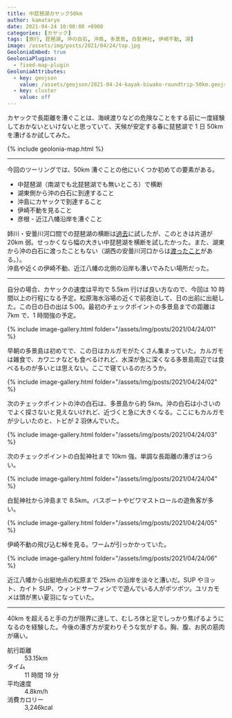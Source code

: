 ```yaml
---
title: 中琵琶湖カヤック50km
author: kamataryo
date: 2021-04-24 10:00:00 +0900
categories: [カヤック]
tags: [旅行, 琵琶湖, 沖の白石, 沖島, 多景島, 白髭神社, 伊崎不動, 湖]
image: /assets/img/posts/2021/04/24/top.jpg
GeoloniaEmbed: true
GeoloniaPlugins:
  - fixed-map-plugin
GeoloniaAttributes:
  - key: geojson
    value: /assets/geojson/2021-04-24-kayak-biwako-roundtrip-50km.geojson
  - key: cluster
    value: off
---
```


カヤックで長距離を漕ぐことは、海峡渡りなどの危険なことをする前に一度経験しておかないといけないと思っていて、天候が安定する春に琵琶湖で 1 日 50km を漕げるか試してみた。

{% include geolonia-map.html %}

---

今回のツーリングでは、50km 漕ぐことの他にいくつか初めての要素がある。

- 中琵琶湖（南湖でも北琵琶湖でも無いところ）で横断
- 湖東側から沖の白石に到達すること
- 沖島にカヤックで到達すること
- 伊崎不動を見ること
- 彦根 - 近江八幡沿岸を漕ぐこと

姉川・安曇川河口間での琵琶湖の横断は[過去](../kayak-biwako-crossing/)に試したが、このときは片道が 20km 弱。せっかくなら幅の大きい中琵琶湖を横断を試したかった。また、湖東から沖の白石に渡ったこともない（湖西の安曇川河口からは[渡ったこと](../kayak-biwako-okinoshiraishi/)がある。）。  
沖島や近くの伊崎不動、近江八幡の北側の沿岸も漕いでみたい場所だった。

---

自分の場合、カヤックの速度は平均で 5.5km 行けば良い方なので、今回は 10 時間以上の行程になる予定。松原海水浴場の近くで前夜泊して、日の出前に出艇した。この日の日の出は 5:00。最初のチェックポイントの多景島までの距離は 7km で、1 時間強の予定。

{% include image-gallery.html folder="/assets/img/posts/2021/04/24/01" %}

早朝の多景島は初めてで、この日はカルガモがたくさん集まっていた。カルガモは雑食で、カワニナなども食べるけれど、水深が急に深くなる多景島周辺では食べるものが多いとは思えない。ここで寝ているのだろうか。

{% include image-gallery.html folder="/assets/img/posts/2021/04/24/02" %}

次のチェックポイントの沖の白石は、多景島から約 5km。沖の白石は小さいのでよく探さないと見えないけれど、近づくと急に大きくなる。ここにもカルガモが少しいたのと、トビが 2 羽休んでいた。

{% include image-gallery.html folder="/assets/img/posts/2021/04/24/03" %}

次のチェックポイントの白髭神社まで 10km 強。単調な長距離の漕ぎはつらい。

{% include image-gallery.html folder="/assets/img/posts/2021/04/24/04" %}

白髭神社から沖島まで 8.5km。バスボートやビワマストロールの遊魚客が多い。

{% include image-gallery.html folder="/assets/img/posts/2021/04/24/05" %}

伊崎不動の飛び込む棹を見る。ワームが引っかかっていた。

{% include image-gallery.html folder="/assets/img/posts/2021/04/24/06" %}

近江八幡から出艇地点の松原まで 25km の沿岸を淡々と漕いだ。SUP やヨット、カイト SUP、ウィンドサーフィンでで遊んでいる人がポツポツ。ユリカモメは頭が黒い夏羽になっていた。

---

40km を超えると手の力が限界に達して、むしろ体と足でしっかり焦げるようになるのを経験した。今後の漕ぎ方が変わりそうな気がする。胸、腹、お尻の筋肉が痛い。

<dl>
<dt>航行距離</dt><dd>53.15km</dd>
<dt>タイム</dt><dd>11 時間 19 分</dd>
<dt>平均速度</dt><dd>4.8km/h</dd>
<dt>消費カロリー</dt><dd>3,246kcal</dd>
</dl>
